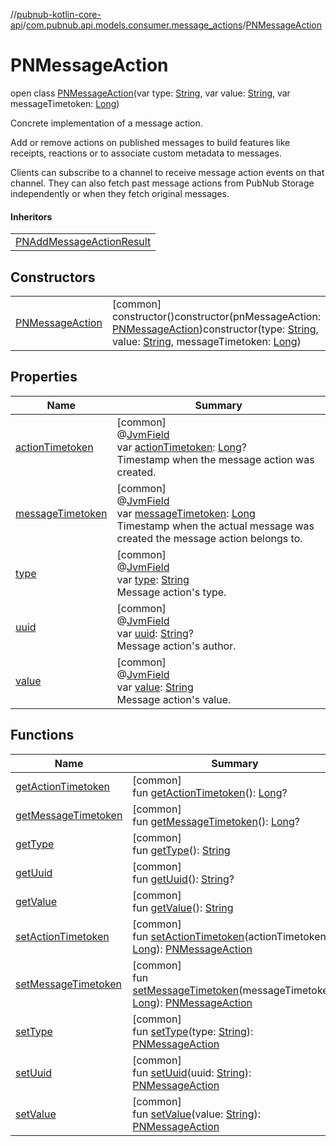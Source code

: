 //[pubnub-kotlin-core-api](../../../index.md)/[com.pubnub.api.models.consumer.message_actions](../index.md)/[PNMessageAction](index.md)

# PNMessageAction

open class [PNMessageAction](index.md)(var type: [String](https://kotlinlang.org/api/latest/jvm/stdlib/kotlin/-string/index.html), var value: [String](https://kotlinlang.org/api/latest/jvm/stdlib/kotlin/-string/index.html), var messageTimetoken: [Long](https://kotlinlang.org/api/latest/jvm/stdlib/kotlin/-long/index.html))

Concrete implementation of a message action.

Add or remove actions on published messages to build features like receipts, reactions or to associate custom metadata to messages.

Clients can subscribe to a channel to receive message action events on that channel. They can also fetch past message actions from PubNub Storage independently or when they fetch original messages.

#### Inheritors

| |
|---|
| [PNAddMessageActionResult](../-p-n-add-message-action-result/index.md) |

## Constructors

| | |
|---|---|
| [PNMessageAction](-p-n-message-action.md) | [common]<br>constructor()constructor(pnMessageAction: [PNMessageAction](index.md))constructor(type: [String](https://kotlinlang.org/api/latest/jvm/stdlib/kotlin/-string/index.html), value: [String](https://kotlinlang.org/api/latest/jvm/stdlib/kotlin/-string/index.html), messageTimetoken: [Long](https://kotlinlang.org/api/latest/jvm/stdlib/kotlin/-long/index.html)) |

## Properties

| Name | Summary |
|---|---|
| [actionTimetoken](action-timetoken.md) | [common]<br>@[JvmField](https://kotlinlang.org/api/latest/jvm/stdlib/kotlin.jvm/-jvm-field/index.html)<br>var [actionTimetoken](action-timetoken.md): [Long](https://kotlinlang.org/api/latest/jvm/stdlib/kotlin/-long/index.html)?<br>Timestamp when the message action was created. |
| [messageTimetoken](message-timetoken.md) | [common]<br>@[JvmField](https://kotlinlang.org/api/latest/jvm/stdlib/kotlin.jvm/-jvm-field/index.html)<br>var [messageTimetoken](message-timetoken.md): [Long](https://kotlinlang.org/api/latest/jvm/stdlib/kotlin/-long/index.html)<br>Timestamp when the actual message was created the message action belongs to. |
| [type](type.md) | [common]<br>@[JvmField](https://kotlinlang.org/api/latest/jvm/stdlib/kotlin.jvm/-jvm-field/index.html)<br>var [type](type.md): [String](https://kotlinlang.org/api/latest/jvm/stdlib/kotlin/-string/index.html)<br>Message action's type. |
| [uuid](uuid.md) | [common]<br>@[JvmField](https://kotlinlang.org/api/latest/jvm/stdlib/kotlin.jvm/-jvm-field/index.html)<br>var [uuid](uuid.md): [String](https://kotlinlang.org/api/latest/jvm/stdlib/kotlin/-string/index.html)?<br>Message action's author. |
| [value](value.md) | [common]<br>@[JvmField](https://kotlinlang.org/api/latest/jvm/stdlib/kotlin.jvm/-jvm-field/index.html)<br>var [value](value.md): [String](https://kotlinlang.org/api/latest/jvm/stdlib/kotlin/-string/index.html)<br>Message action's value. |

## Functions

| Name | Summary |
|---|---|
| [getActionTimetoken](get-action-timetoken.md) | [common]<br>fun [getActionTimetoken](get-action-timetoken.md)(): [Long](https://kotlinlang.org/api/latest/jvm/stdlib/kotlin/-long/index.html)? |
| [getMessageTimetoken](get-message-timetoken.md) | [common]<br>fun [getMessageTimetoken](get-message-timetoken.md)(): [Long](https://kotlinlang.org/api/latest/jvm/stdlib/kotlin/-long/index.html)? |
| [getType](get-type.md) | [common]<br>fun [getType](get-type.md)(): [String](https://kotlinlang.org/api/latest/jvm/stdlib/kotlin/-string/index.html) |
| [getUuid](get-uuid.md) | [common]<br>fun [getUuid](get-uuid.md)(): [String](https://kotlinlang.org/api/latest/jvm/stdlib/kotlin/-string/index.html)? |
| [getValue](get-value.md) | [common]<br>fun [getValue](get-value.md)(): [String](https://kotlinlang.org/api/latest/jvm/stdlib/kotlin/-string/index.html) |
| [setActionTimetoken](set-action-timetoken.md) | [common]<br>fun [setActionTimetoken](set-action-timetoken.md)(actionTimetoken: [Long](https://kotlinlang.org/api/latest/jvm/stdlib/kotlin/-long/index.html)): [PNMessageAction](index.md) |
| [setMessageTimetoken](set-message-timetoken.md) | [common]<br>fun [setMessageTimetoken](set-message-timetoken.md)(messageTimetoken: [Long](https://kotlinlang.org/api/latest/jvm/stdlib/kotlin/-long/index.html)): [PNMessageAction](index.md) |
| [setType](set-type.md) | [common]<br>fun [setType](set-type.md)(type: [String](https://kotlinlang.org/api/latest/jvm/stdlib/kotlin/-string/index.html)): [PNMessageAction](index.md) |
| [setUuid](set-uuid.md) | [common]<br>fun [setUuid](set-uuid.md)(uuid: [String](https://kotlinlang.org/api/latest/jvm/stdlib/kotlin/-string/index.html)): [PNMessageAction](index.md) |
| [setValue](set-value.md) | [common]<br>fun [setValue](set-value.md)(value: [String](https://kotlinlang.org/api/latest/jvm/stdlib/kotlin/-string/index.html)): [PNMessageAction](index.md) |
